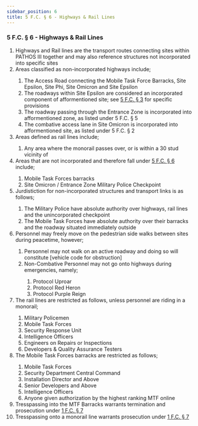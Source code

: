```yaml
---
sidebar_position: 6
title: 5 F.C. § 6 - Highways & Rail Lines
---
```

<h3 id="FC5.6">5 F.C. § 6 - Highways & Rail Lines</h3>
<ol>
	<li>Highways and Rail lines are the transport routes connecting sites within PATHOS III together and may also reference structures not incorporated into specific sites</li>
	<li>Areas classified as non-incorporated highways include;</li>
	<ol style={{'list-style' : 'lower-alpha'}}>
		<li>The Access Road connecting the Mobile Task Force Barracks, Site Epsilon, Site Phi, Site Omicron and Site Epsilon</li>
		<li>The roadways within Site Epsilon are considered an incorporated component of afformentioned site; see <a href="https://legislation.scpf.io/foundation_code/ordinances/area_ordinance/site_epsilon">5 F.C. § 3</a> for specific provisions</li>
		<li>The roadway passing through the Entrance Zone is incorporated into afformentioned zone, as listed under 5 F.C. § 5</li>
		<li>The combative access lane in Site Omicron is incorporated into afformentioned site, as listed under 5 F.C. § 2</li>
	</ol>
	<li>Areas defined as rail lines include;</li>
	<ol style={{'list-style' : 'lower-alpha'}}>
		<li>Any area where the monorail passes over, or is within a 30 stud vicinity of</li>
	</ol>
	<li>Areas that are not incorporated and therefore fall under <a href="https://legislation.scpf.io/foundation_code/ordinances/area_ordinance/highways_and_rail">5 F.C. § 6</a> include;</li>
	<ol style={{'list-style' : 'lower-alpha'}}>
		<li>Mobile Task Forces barracks</li>
		<li>Site Omicron / Entrance Zone Military Police Checkpoint</li>
	</ol>
	<li>Jurdistiction for non-incorporated structures and transport links is as follows;</li>
	<ol style={{'list-style' : 'lower-alpha'}}>
		<li>The Military Police have absolute authority over highways, rail lines and the unincorporated checkpoint</li>
		<li>The Mobile Task Forces have absolute authority over their barracks and the roadway situated immediately outside</li>
	</ol>
	<li>Personnel may freely move on the pedestrian side walks between sites during peacetime, however;</li>
	<ol style={{'list-style' : 'lower-alpha'}}>
		<li>Personnel may not walk on an active roadway and doing so will constitute [vehicle code for obstruction]</li>
		<li>Non-Combative Personnel may not go onto highways during emergencies, namely;</li>
		<ol style={{'list-style' : 'lower-roman'}}>
			<li>Protocol Uproar</li>
			<li>Protocol Red Heron</li>
			<li>Protocol Purple Reign</li>
		</ol>
	</ol>
	<li>The rail lines are restricted as follows, unless personnel are riding in a monorail;</li>
	<ol style={{'list-style' : 'lower-alpha'}}>
		<li>Military Policemen</li>
		<li>Mobile Task Forces</li>
		<li>Security Response Unit</li>
		<li>Intelligence Officers</li>
		<li>Engineers on Repairs or Inspections</li>
		<li>Developers & Quality Assurance Testers</li>
	</ol>
	<li>The Mobile Task Forces barracks are restricted as follows;</li>
	<ol style={{'list-style' : 'lower-alpha'}}>
		<li>Mobile Task Forces</li>
		<li>Security Department Central Command</li>
		<li>Installation Director and Above</li>
		<li>Senior Developers and Above</li>
		<li>Intelligence Officers</li>
		<li>Anyone given authorization by the highest ranking MTF online</li>
	</ol>
	<li>Tresspassing into the MTF Barracks warrants termination and prosecution under <a href="https://legislation.scpf.io/foundation_code/ordinances/area_ordinance/outlands">1 F.C. § 7</a></li>
	<li>Tresspassing onto a monorail line warrants prosecution under <a href="https://legislation.scpf.io/foundation_code/ordinances/area_ordinance/outlands">1 F.C. § 7</a></li>
</ol>